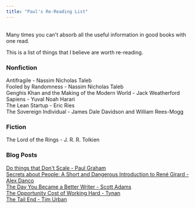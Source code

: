 ```yaml
---
title: "Paul's Re-Reading List"
---
```


&nbsp;  
Many times you can't absorb all the useful information in good books with one read.

This is a list of things that I believe are worth re-reading.  

### Nonfiction

Antifragile - Nassim Nicholas Taleb  
Fooled by Randomness - Nassim Nicholas Taleb  
Genghis Khan and the Making of the Modern World - Jack Weatherford  
Sapiens - Yuval Noah Harari  
The Lean Startup - Eric Ries  
The Sovereign Individual - James Dale Davidson and William Rees-Mogg  

### Fiction

The Lord of the Rings - J. R. R. Tolkien  

### Blog Posts

[Do things that Don't Scale - Paul Graham](http://paulgraham.com/ds.html)  
[Secrets about People: A Short and Dangerous Introduction to René Girard - Alex Danco](https://alexdanco.com/2019/04/28/secrets-about-people-a-short-and-dangerous-introduction-to-rene-girard/)  
[The Day You Became a Better Writer - Scott Adams](https://dilbertblog.typepad.com/the_dilbert_blog/2007/06/the_day_you_bec.html)  
[The Opportunity Cost of Working Hard - Tynan](https://tynan.com/cost)  
[The Tail End - Tim Urban](https://waitbutwhy.com/2015/12/the-tail-end.html)  
